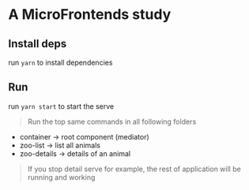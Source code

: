 # A MicroFrontends study

## Install deps

run `yarn` to install dependencies

## Run

run `yarn start` to start the serve

> Run the top same commands in all following folders

- container -> root component (mediator)
- zoo-list -> list all animals
- zoo-details -> details of an animal

> If you stop detail serve for example, the rest of application will be running and working
